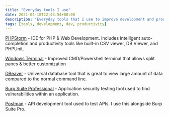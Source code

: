 ```yaml
---
title: "Everyday tools I use"
date: 2021-04-18T22:43:54+00:00 
description: "Everyday tools that I use to improve development and productivity"
tags: [tools, development, dev, productivity]
---
```


[PHPStorm](https://www.jetbrains.com/phpstorm/) - IDE for PHP & Web Development. Includes intelligent auto-completion and productivity tools like built-in CSV viewer, DB Viewer, and PHPUnit.

[Windows Terminal](https://github.com/microsoft/terminal) - Improved CMD/Powershell terminal that allows split panes & better customization

[DBeaver](https://dbeaver.io/) - Universal database tool that is great to view large amount of data compared to the normal command line.

[Burp Suite Professional](https://portswigger.net/burp) - Application security testing tool used to find vulnerabilities within an application.

[Postman](https://www.postman.com/) - API development tool used to test APIs. I use this alongside Burp Suite Pro.

